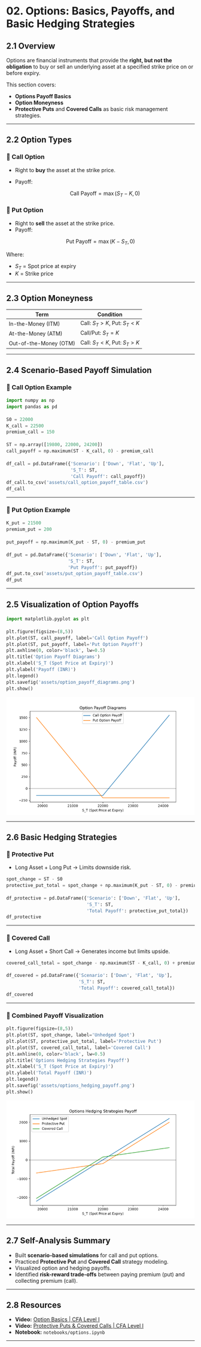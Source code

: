 # 02. Options: Basics, Payoffs, and Basic Hedging Strategies

## 2.1 Overview

Options are financial instruments that provide the **right, but not the obligation** to buy or sell an underlying asset at a specified strike price on or before expiry.

This section covers:

* **Options Payoff Basics**
* **Option Moneyness**
* **Protective Puts** and **Covered Calls** as basic risk management strategies.

---

## 2.2 Option Types

### 🔹 Call Option

* Right to **buy** the asset at the strike price.
* Payoff:

  $$
  \text{Call Payoff} = \max(S_T - K, 0)
  $$

### 🔹 Put Option

* Right to **sell** the asset at the strike price.
* Payoff:

$$
\text{Put Payoff} = \max(K - S_T, 0)
$$


Where:

* $S_T$ = Spot price at expiry
* $K$ = Strike price

---

## 2.3 Option Moneyness

| Term                   | Condition                       |
| ---------------------- | ------------------------------- |
| In-the-Money (ITM)     | Call: $S_T > K$, Put: $S_T < K$ |
| At-the-Money (ATM)     | Call/Put: $S_T = K$             |
| Out-of-the-Money (OTM) | Call: $S_T < K$, Put: $S_T > K$ |

---

## 2.4 Scenario-Based Payoff Simulation

### 🔹 Call Option Example

```python
import numpy as np
import pandas as pd

S0 = 22000
K_call = 22500
premium_call = 150

ST = np.array([19800, 22000, 24200])
call_payoff = np.maximum(ST - K_call, 0) - premium_call

df_call = pd.DataFrame({'Scenario': ['Down', 'Flat', 'Up'],
                        'S_T': ST,
                        'Call Payoff': call_payoff})
df_call.to_csv('assets/call_option_payoff_table.csv')
df_call
```

---

### 🔹 Put Option Example

```python
K_put = 21500
premium_put = 200

put_payoff = np.maximum(K_put - ST, 0) - premium_put

df_put = pd.DataFrame({'Scenario': ['Down', 'Flat', 'Up'],
                       'S_T': ST,
                       'Put Payoff': put_payoff})
df_put.to_csv('assets/put_option_payoff_table.csv')
df_put
```

---

## 2.5 Visualization of Option Payoffs

```python
import matplotlib.pyplot as plt

plt.figure(figsize=(8,5))
plt.plot(ST, call_payoff, label='Call Option Payoff')
plt.plot(ST, put_payoff, label='Put Option Payoff')
plt.axhline(0, color='black', lw=0.5)
plt.title('Option Payoff Diagrams')
plt.xlabel('S_T (Spot Price at Expiry)')
plt.ylabel('Payoff (INR)')
plt.legend()
plt.savefig('assets/option_payoff_diagrams.png')
plt.show()
```

![Option Payoff Diagram](assets/option_payoff_diagrams.png)

---

## 2.6 Basic Hedging Strategies

### 🔹 Protective Put

* Long Asset + Long Put → Limits downside risk.

```python
spot_change = ST - S0
protective_put_total = spot_change + np.maximum(K_put - ST, 0) - premium_put

df_protective = pd.DataFrame({'Scenario': ['Down', 'Flat', 'Up'],
                              'S_T': ST,
                              'Total Payoff': protective_put_total})
df_protective
```

---

### 🔹 Covered Call

* Long Asset + Short Call → Generates income but limits upside.

```python
covered_call_total = spot_change - np.maximum(ST - K_call, 0) + premium_call

df_covered = pd.DataFrame({'Scenario': ['Down', 'Flat', 'Up'],
                           'S_T': ST,
                           'Total Payoff': covered_call_total})
df_covered
```

---

### 🔹 Combined Payoff Visualization

```python
plt.figure(figsize=(8,5))
plt.plot(ST, spot_change, label='Unhedged Spot')
plt.plot(ST, protective_put_total, label='Protective Put')
plt.plot(ST, covered_call_total, label='Covered Call')
plt.axhline(0, color='black', lw=0.5)
plt.title('Options Hedging Strategies Payoff')
plt.xlabel('S_T (Spot Price at Expiry)')
plt.ylabel('Total Payoff (INR)')
plt.legend()
plt.savefig('assets/options_hedging_payoff.png')
plt.show()
```

![Options Hedging Payoff](assets/options_hedging_payoff.png)

---

## 2.7 Self-Analysis Summary

* Built **scenario-based simulations** for call and put options.
* Practiced **Protective Put** and **Covered Call** strategy modeling.
* Visualized option and hedging payoffs.
* Identified **risk-reward trade-offs** between paying premium (put) and collecting premium (call).

---

## 2.8 Resources

* **Video:** [Option Basics | CFA Level I](https://www.youtube.com/watch?v=zJKp44Aokgs)
* **Video:** [Protective Puts & Covered Calls | CFA Level I](https://www.youtube.com/watch?v=GlNCLk1B7DI)
* **Notebook:** `notebooks/options.ipynb`

---
